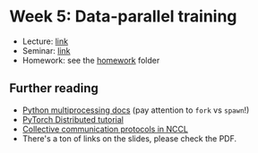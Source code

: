 # Week 5: Data-parallel training

* Lecture: [link](./lecture.pdf)
* Seminar: [link](./practice.ipynb)
* Homework: see the [homework](./homework) folder

## Further reading
* [Python multiprocessing docs](https://docs.python.org/3/library/multiprocessing.html) (pay attention to `fork` vs `spawn`!)
* [PyTorch Distributed tutorial](https://pytorch.org/tutorials/intermediate/dist_tuto.html)
* [Collective communication protocols in NCCL](https://images.nvidia.com/events/sc15/pdfs/NCCL-Woolley.pdf)
* There's a ton of links on the slides, please check the PDF.
